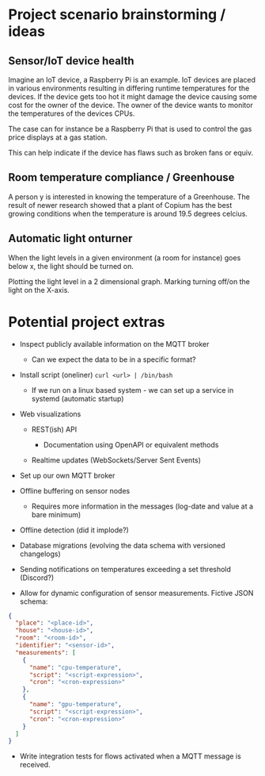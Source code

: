 # Project scenario brainstorming / ideas

## Sensor/IoT device health

Imagine an IoT device, a Raspberry Pi is an example. 
IoT devices are placed in various environments resulting in differing runtime temperatures for the devices. 
If the device gets too hot it might damage the device causing some cost for the owner of the device. 
The owner of the device wants to monitor the temperatures of the devices CPUs.


The case can for instance be a Raspberry Pi that is used to control the gas price displays at a gas station.

This can help indicate if the device has flaws such as broken fans or equiv.


## Room temperature compliance / Greenhouse

A person y is interested in knowing the temperature of a Greenhouse. 
The result of newer research showed that a plant of Copium has the best growing conditions when the temperature is around 19.5 degrees celcius.


## Automatic light onturner

When the light levels in a given environment (a room for instance) goes below x, the light should be turned on.


Plotting the light level in a 2 dimensional graph. 
Marking turning off/on the light on the X-axis.


# Potential project extras

- Inspect publicly available information on the MQTT broker
  - Can we expect the data to be in a specific format? 

- Install script (oneliner) `curl <url> | /bin/bash`
  - If we run on a linux based system - we can set up a service in systemd (automatic startup)

- Web visualizations
  - REST(ish) API
    - Documentation using OpenAPI or equivalent methods

  - Realtime updates (WebSockets/Server Sent Events)

- Set up our own MQTT broker

- Offline buffering on sensor nodes
  - Requires more information in the messages (log-date and value at a bare minimum)

- Offline detection (did it implode?)

- Database migrations (evolving the data schema with versioned changelogs)

- Sending notifications on temperatures exceeding a set threshold (Discord?)

- Allow for dynamic configuration of sensor measurements. Fictive JSON schema: 
  
```json
{
  "place": "<place-id>",
  "house": "<house-id>",
  "room": "<room-id>",
  "identifier": "<sensor-id>",
  "measurements": [
    {
      "name": "cpu-temperature",
      "script": "<script-expression>",
      "cron": "<cron-expression>"
    },
    {
      "name": "gpu-temperature",
      "script": "<script-expression>",
      "cron": "<cron-expression>"
    }
  ]
}
``` 

- Write integration tests for flows activated when a MQTT message is received.

